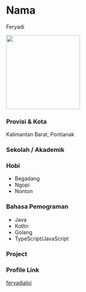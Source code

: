 # Nama
Feryadi

<img src="https://avatars.githubusercontent.com/u/37759681?s=400&u=74673ea0d90366d94e85d5a082c52d3b3a12fa80&v=4" width="200" height="200" align="center"/>

### Provisi & Kota

Kalimantan Barat, Pontianak

### Sekolah / Akademik


### Hobi

- Begadang
- Ngopi
- Nonton

### Bahasa Pemograman 

- Java
- Kotlin
- Golang
- TypeScript/JavaScript

### Project



### Profile Link

[feryadialoi](https://github.com/feryadialoi)
